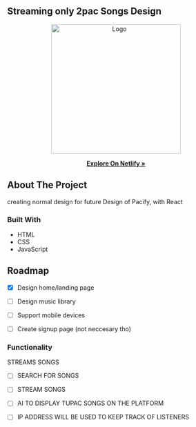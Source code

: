 ## Streaming only 2pac Songs Design

<div align="center">
  <a href="https://github.com/tylerjusfly/pacgram">
    <img src="https://user-images.githubusercontent.com/53145644/174250319-ef59337c-d981-4d42-b957-c0e1f732a9e3.png" alt="Logo" width="300">
  </a>
  </div>
  
  <p align="center">    
  <a href="https://heartfelt-churros-32e59c.netlify.app/"><strong>Explore On Netlify »</strong></a>
  </p>

## About The Project
creating normal design for future Design of Pacify, with React

### Built With
- HTML
- CSS
- JavaScript


## Roadmap

- [X] Design home/landing page
- [ ] Design music library
- [ ] Support mobile devices
- [ ] Create signup page (not neccesary tho)


### Functionality
STREAMS SONGS
- [ ] SEARCH FOR SONGS
- [ ] STREAM SONGS
- [ ] AI TO DISPLAY TUPAC SONGS ON THE PLATFORM
- [ ] IP ADDRESS WILL BE USED TO KEEP TRACK OF LISTENERS


